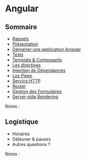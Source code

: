 # Angular

<!-- .slide: class="page-title" -->

<!-- FIXME: by @ldez, voir l'issue #62 dans Github -->
<style>
  .toc {
    font-size: 1.30rem !important;
  }
</style>



## Sommaire

<!-- .slide: id="master-toc" class="toc" -->

- [Rappels](#/1)
- [Présentation](#/2)
- [Démarrer une application Angular](#/3)
- [Tests](#/4)
- [Template & Composants](#/5)
- [Les directives](#/6)
- [Injection de Dépendances](#/7)
- [Les Pipes](#/8)
- [Service HTTP](#/9)
- [Router](#/10)
- [Gestion des Formulaires](#/11)
- [Server-side Rendering](#/12)

Notes :



## Logistique

- Horaires
- Déjeuner & pauses
- Autres questions ?

Notes :



<!-- .slide: class="page-questions" -->
